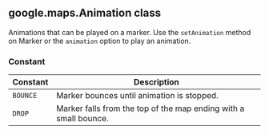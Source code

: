 <h2 id="Animation">
google.maps.Animation
class
</h2><p>Animations that can be played on a marker. Use the <code>setAnimation</code> method on Marker or the <code>animation</code> option to play an animation.</p><h3>Constant</h3><table summary="class Animation - Constants" width="100%">
<thead>
<tr><th>Constant</th>
<th>Description</th>
</tr></thead>
<tbody>
<tr>
<td><code>BOUNCE</code></td>
<td>Marker bounces until animation is stopped.</td>
</tr>
<tr>
<td><code>DROP</code></td>
<td>Marker falls from the top of the map ending with a small bounce.</td>
</tr>
</tbody>
</table>